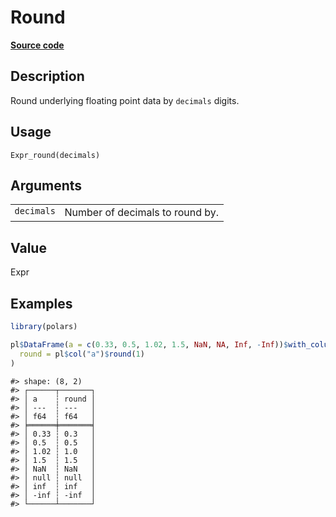 

# Round

[**Source code**](https://github.com/pola-rs/r-polars/tree/main/R/expr__expr.R#L1410)

## Description

Round underlying floating point data by <code>decimals</code> digits.

## Usage

<pre><code class='language-R'>Expr_round(decimals)
</code></pre>

## Arguments

<table>
<tr>
<td style="white-space: nowrap; font-family: monospace; vertical-align: top">
<code id="Expr_round_:_decimals">decimals</code>
</td>
<td>
Number of decimals to round by.
</td>
</tr>
</table>

## Value

Expr

## Examples

``` r
library(polars)

pl$DataFrame(a = c(0.33, 0.5, 1.02, 1.5, NaN, NA, Inf, -Inf))$with_columns(
  round = pl$col("a")$round(1)
)
```

    #> shape: (8, 2)
    #> ┌──────┬───────┐
    #> │ a    ┆ round │
    #> │ ---  ┆ ---   │
    #> │ f64  ┆ f64   │
    #> ╞══════╪═══════╡
    #> │ 0.33 ┆ 0.3   │
    #> │ 0.5  ┆ 0.5   │
    #> │ 1.02 ┆ 1.0   │
    #> │ 1.5  ┆ 1.5   │
    #> │ NaN  ┆ NaN   │
    #> │ null ┆ null  │
    #> │ inf  ┆ inf   │
    #> │ -inf ┆ -inf  │
    #> └──────┴───────┘
